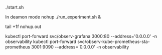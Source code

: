 ./start.sh

In deamon mode
nohup ./run_experiment.sh &

tail +1f nohup.out

kubectl port-forward svc/observ-grafana 3000:80 --address='0.0.0.0' -n observability
kubectl port-forward svc/observ-kube-prometheus-sta-prometheus 3001:9090 --address='0.0.0.0' -n observability